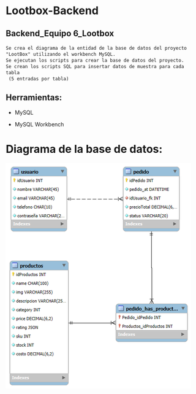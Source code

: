 # Lootbox-Backend

## Backend_Equipo 6_Lootbox

```
Se crea el diagrama de la entidad de la base de datos del proyecto "LootBox" utilizando el workbench MySQL.
Se ejecutan los scripts para crear la base de datos del proyecto.
Se crean los scripts SQL para insertar datos de muestra para cada tabla
 (5 entradas por tabla) 
 ```
## Herramientas:
- MySQL
* MySQL Workbench



# Diagrama de la base de datos:

![Diagrama de la base de datos LootBox](EEM-LootBox.png)